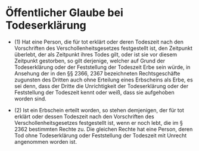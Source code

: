 # Öffentlicher Glaube bei Todeserklärung

- (1) Hat eine Person, die für tot erklärt oder deren Todeszeit nach den Vorschriften des Verschollenheitsgesetzes festgestellt ist, den Zeitpunkt überlebt, der als Zeitpunkt ihres Todes gilt, oder ist sie vor diesem Zeitpunkt gestorben, so gilt derjenige, welcher auf Grund der Todeserklärung oder der Feststellung der Todeszeit Erbe sein würde, in Ansehung der in den §§ 2366, 2367 bezeichneten Rechtsgeschäfte zugunsten des Dritten auch ohne Erteilung eines Erbscheins als Erbe, es sei denn, dass der Dritte die Unrichtigkeit der Todeserklärung oder der Feststellung der Todeszeit kennt oder weiß, dass sie aufgehoben worden sind.

- (2) Ist ein Erbschein erteilt worden, so stehen demjenigen, der für tot erklärt oder dessen Todeszeit nach den Vorschriften des Verschollenheitsgesetzes festgestellt ist, wenn er noch lebt, die im § 2362 bestimmten Rechte zu. Die gleichen Rechte hat eine Person, deren Tod ohne Todeserklärung oder Feststellung der Todeszeit mit Unrecht angenommen worden ist.

